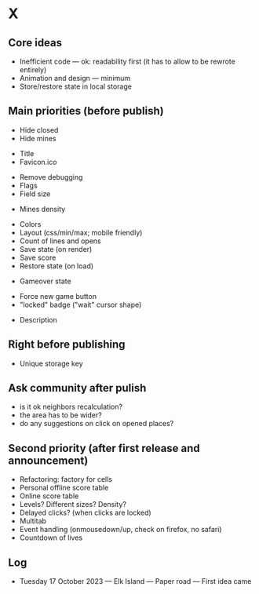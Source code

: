 # X

## Core ideas

- Inefficient code — ok: readability first (it has to allow to be rewrote entirely)
- Animation and design — minimum
- Store/restore state in local storage

## Main priorities (before publish)

+ Hide closed
+ Hide mines
- Title
- Favicon.ico
+ Remove debugging
+ Flags
+ Field size
- Mines density
+ Colors
+ Layout (css/min/max; mobile friendly)
+ Count of lines and opens
+ Save state (on render)
+ Save score
+ Restore state (on load)
- Gameover state
+ Force new game button
+ "locked" badge ("wait" cursor shape)
- Description

## Right before publishing

- Unique storage key

## Ask community after pulish

- is it ok neighbors recalculation?
- the area has to be wider?
- do any suggestions on click on opened places?

## Second priority (after first release and announcement)

- Refactoring: factory for cells
- Personal offline score table
- Online score table
- Levels? Different sizes? Density?
- Delayed clicks? (when clicks are locked)
- Multitab
- Event handling (onmousedown/up, check on firefox, no safari)
- Countdown of lives

## Log

- Tuesday 17 October 2023 — Elk Island — Paper road — First idea came
